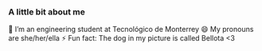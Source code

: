 ### A little bit about me 

🔭 I’m an engineering student at Tecnológico de Monterrey 
😄 My pronouns are she/her/ella
⚡ Fun fact: The dog in my picture is called Bellota <3
